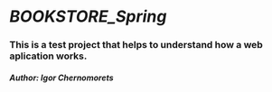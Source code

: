 # *BOOKSTORE_Spring*
### This is a test project that helps to understand how a web aplication works.
#### ***Author: Igor Chernomorets***